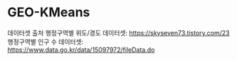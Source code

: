 # GEO-KMeans

데이터셋 출처
행정구역별 위도/경도 데이터셋: https://skyseven73.tistory.com/23
행정구역별 인구 수 데이터셋: https://www.data.go.kr/data/15097972/fileData.do
